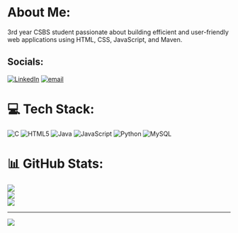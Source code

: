 # About Me:
3rd year CSBS student passionate about building efficient and user-friendly web applications using HTML, CSS, JavaScript, and Maven.<br> 


## Socials:
[![LinkedIn](https://img.shields.io/badge/LinkedIn-%230077B5.svg?logo=linkedin&logoColor=white)](https://linkedin.com/in/kaviya-k) [![email](https://img.shields.io/badge/Email-D14836?logo=gmail&logoColor=white)](mailto:kit27.csbs29@gmail.com) 

# 💻 Tech Stack:
![C](https://img.shields.io/badge/c-%2300599C.svg?style=for-the-badge&logo=c&logoColor=white) ![HTML5](https://img.shields.io/badge/html5-%23E34F26.svg?style=for-the-badge&logo=html5&logoColor=white) ![Java](https://img.shields.io/badge/java-%23ED8B00.svg?style=for-the-badge&logo=openjdk&logoColor=white) ![JavaScript](https://img.shields.io/badge/javascript-%23323330.svg?style=for-the-badge&logo=javascript&logoColor=%23F7DF1E) ![Python](https://img.shields.io/badge/python-3670A0?style=for-the-badge&logo=python&logoColor=ffdd54) ![MySQL](https://img.shields.io/badge/mysql-4479A1.svg?style=for-the-badge&logo=mysql&logoColor=white)
# 📊 GitHub Stats:
![](https://github-readme-stats.vercel.app/api?username=Kaviya2408&theme=dark&hide_border=false&include_all_commits=false&count_private=false)<br/>
![](https://nirzak-streak-stats.vercel.app/?user=Kaviya2408&theme=dark&hide_border=false)<br/>
![](https://github-readme-stats.vercel.app/api/top-langs/?username=Kaviya2408&theme=dark&hide_border=false&include_all_commits=false&count_private=false&layout=compact)

---
[![](https://visitcount.itsvg.in/api?id=Kaviya2408&icon=0&color=0)](https://visitcount.itsvg.in)

<!-- Proudly created with GPRM ( https://gprm.itsvg.in ) -->
